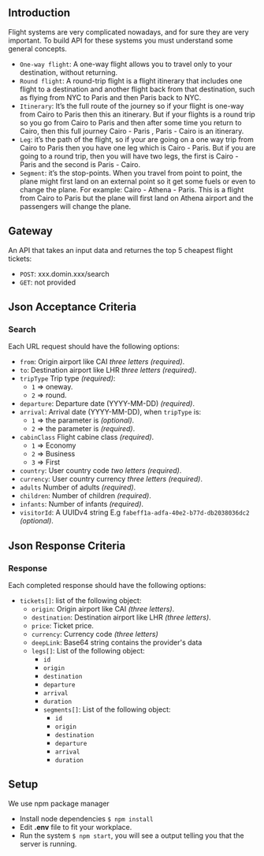 ## Introduction

Flight systems are very complicated nowadays, and for sure they are
very important.
To build API for these systems you must understand some general
concepts.

- `One-way flight`: A one-way flight allows you to travel only to your destination, without returning.
- `Round flight`: A round-trip flight is a flight itinerary that includes one flight to a destination and another flight back from that destination, such as flying from NYC to Paris and then Paris back to NYC.
- `Itinerary`: It’s the full route of the journey so if your flight is one-way from Cairo to Paris then this an itinerary. But if your flights is a round trip so you go from Cairo to Paris and then after some time you return to Cairo, then this full journey Cairo - Paris , Paris - Cairo is an itinerary.
- `Leg`: it’s the path of the flight, so if your are going on a one way trip from Cairo to Paris then you have one leg which is Cairo - Paris. But if you are going to a round trip, then you will have two legs, the first is Cairo - Paris and the second is Paris - Cairo.
- `Segment`: it’s the stop-points. When you travel from point to point, the plane might first land on an external point so it get some fuels or even to change the plane. For example: Cairo - Athena - Paris. This is a flight from Cairo to Paris but the plane will first land on Athena airport and the passengers will change the plane.

## Gateway

An API that takes an input data and returnes the top 5 cheapest flight tickets:
- `POST`: xxx.domin.xxx/search
- `GET`: not provided

## Json Acceptance Criteria

### Search

Each URL request should have the following options:
- `from`: Origin airport like CAI *three letters (required)*.
- `to`: Destination airport like LHR *three letters (required)*.
- `tripType` Trip type *(required)*:
    - `1` => oneway.
    - `2` => round.
- `departure`: Departure date (YYYY-MM-DD) *(required)*.
- `arrival`: Arrival date (YYYY-MM-DD), when `tripType` is:
    - `1` => the parameter is *(optional)*.
    - `2` => the parameter is *(required)*.
- `cabinClass` Flight cabine class *(required)*.
    - `1` => Economy
    - `2` => Business
    - `3` => First
- `country`: User country code *two letters (required)*.
- `currency`: User country currency *three letters (required)*.
- `adults` Number of adults *(required)*.
- `children`: Number of children *(required)*.
- `infants`: Number of infants *(required)*.
- `visitorId`: A UUIDv4 string E.g `fabeff1a-adfa-40e2-b77d-db2038036dc2` *(optional)*.

## Json Response Criteria

### Response

Each completed response should have the following options:
- `tickets[]`: list of the following object:
    - `origin`: Origin airport like CAI *(three letters)*.
    - `destination`: Destination airport like LHR *(three letters)*.
    - `price`: Ticket price.
    - `currency`: Currency code *(three letters)*
    - `deepLink`: Base64 string contains the provider's data
    - `legs[]`: List of the following object:
        - `id`
        - `origin`
        - `destination`
        - `departure`
        - `arrival`
        - `duration`
        - `segments[]`: List of the following object:
            - `id`
            - `origin`
            - `destination`
            - `departure`
            - `arrival`
            - `duration`

## Setup

We use npm package manager
- Install node dependencies  `$ npm install`
- Edit **.env** file to fit your workplace.
- Run the system  `$ npm start`, you will see a output telling you that the server is running.
